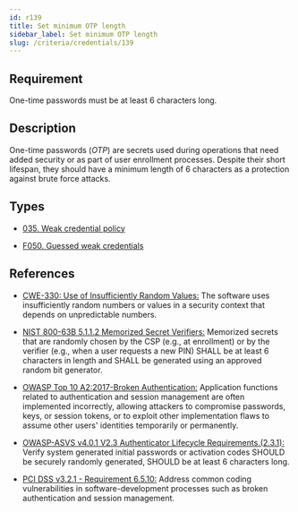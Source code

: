 ```yaml
---
id: r139
title: Set minimum OTP length
sidebar_label: Set minimum OTP length
slug: /criteria/credentials/139
---
```


## Requirement

One-time passwords must be at least 6 characters long.

## Description

One-time passwords (*OTP*) are secrets used during operations that need added
security or as part of user enrollment processes.
Despite their short lifespan, they should have a minimum length of 6 characters
as a protection against brute force attacks.

## Types

- [035. Weak credential policy](https://fluidattacks.com/products/rules/findings/035/)

- [F050. Guessed weak credentials](https://fluidattacks.com/products/rules/findings/050/)

## References

- [CWE-330: Use of Insufficiently Random Values:](https://cwe.mitre.org/data/definitions/330.html)
The software uses insufficiently random numbers or values in a security context
that depends on unpredictable numbers.

- [NIST 800-63B 5.1.1.2 Memorized Secret Verifiers:](https://pages.nist.gov/800-63-3/sp800-63b.html)
Memorized secrets that are randomly chosen by the CSP (e.g., at enrollment)
or by the verifier (e.g., when a user requests a new PIN)
SHALL be at least 6 characters in length
and SHALL be generated using an approved random bit generator.

- [OWASP Top 10 A2:2017-Broken Authentication:](https://owasp.org/www-project-top-ten/OWASP_Top_Ten_2017/Top_10-2017_A2-Broken_Authentication)
Application functions related to authentication and session management are
often implemented incorrectly,
allowing attackers to compromise passwords, keys, or session tokens,
or to exploit other implementation flaws to assume other users' identities
temporarily or permanently.

- [OWASP-ASVS v4.0.1 V2.3 Authenticator Lifecycle Requirements.(2.3.1):](https://owasp.org/www-project-application-security-verification-standard/)
Verify system generated initial passwords or activation codes SHOULD
be securely randomly generated,
SHOULD be at least 6 characters long.

- [PCI DSS v3.2.1 - Requirement 6.5.10:](https://www.pcisecuritystandards.org/documents/PCI_DSS_v3-2-1.pdf)
Address common coding vulnerabilities in software-development processes such as
broken authentication and session management.
